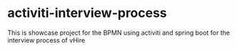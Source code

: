 # activiti-interview-process
This is showcase project for the BPMN using activiti and spring boot for the interview process of vHire
